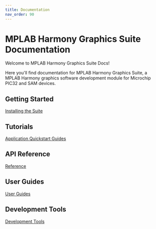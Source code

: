 ```yaml
---
title: Documentation
nav_order: 90
---
```


# MPLAB Harmony Graphics Suite Documentation


Welcome to MPLAB Harmony Graphics Suite Docs!

Here you'll find documentation for MPLAB Harmony Graphics Suite, a MPLAB Harmony graphics software development module for Microchip PIC32 and SAM devices.

## Getting Started

[Installing the Suite](https://github.com/Microchip-MPLAB-Harmony/gfx/wiki)

## Tutorials

[Application Quickstart Guides](https://github.com/Microchip-MPLAB-Harmony/gfx/wiki/Application-QuickStart)

## API Reference

[Reference](https://automaate.github.io/gen2_wiki_sandbox/docs/html/)

## User Guides

[User Guides](https://automaate.github.io/gen2_wiki_sandbox/docs/html/)

## Development Tools

[Development Tools](https://automaate.github.io/gen2_wiki_sandbox/docs/html/)
